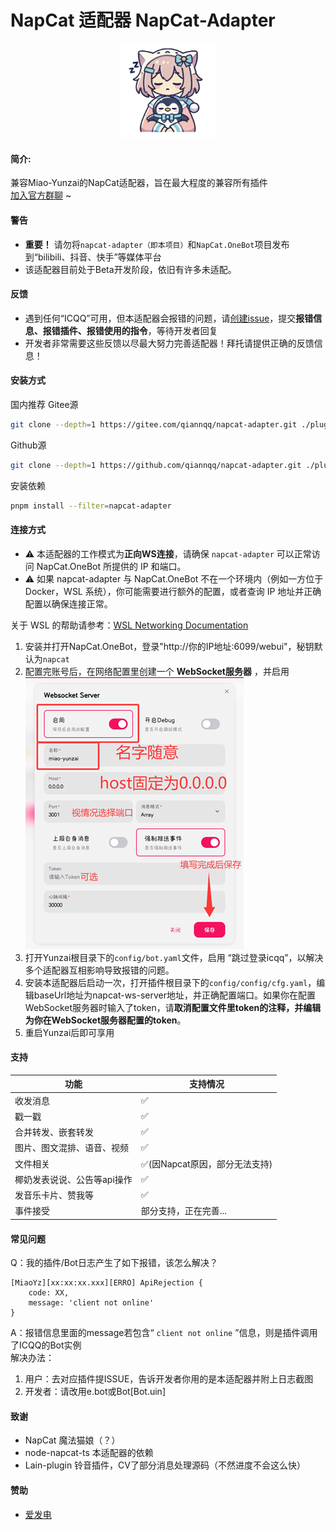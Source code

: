 # NapCat 适配器 NapCat-Adapter

<p align="center">
    <img src="./other/logo.png" width="30%" height="30%">
</p>

#### 简介:
兼容Miao-Yunzai的NapCat适配器，旨在最大程度的兼容所有插件<br>
[加入官方群聊](https://qm.qq.com/q/DP6Y6UxIqc) ~
#### 警告
  - **重要！** 请勿将`napcat-adapter（即本项目）`和`NapCat.OneBot`项目发布到“bilibili、抖音、快手”等媒体平台
  - 该适配器目前处于Beta开发阶段，依旧有许多未适配。

#### 反馈
  - 遇到任何“ICQQ”可用，但本适配器会报错的问题，请[创建issue](https://gitee.com/qiannqq/napcat-adapter/issues/new/choose)，提交**报错信息、报错插件、报错使用的指令**，等待开发者回复
  - 开发者非常需要这些反馈以尽最大努力完善适配器！拜托请提供正确的反馈信息！

#### 安装方式
国内推荐 Gitee源
```bash
git clone --depth=1 https://gitee.com/qiannqq/napcat-adapter.git ./plugins/napcat-adapter
```
Github源
```bash
git clone --depth=1 https://github.com/qiannqq/napcat-adapter.git ./plugins/napcat-adapter
```
安装依赖
```bash
pnpm install --filter=napcat-adapter
```

#### 连接方式

- ⚠️ 本适配器的工作模式为**正向WS连接**，请确保 `napcat-adapter` 可以正常访问 NapCat.OneBot 所提供的 IP 和端口。
- ⚠️ 如果 napcat-adapter 与 NapCat.OneBot 不在一个环境内（例如一方位于 Docker，WSL 系统），你可能需要进行额外的配置，或者查询 IP 地址并正确配置以确保连接正常。

关于 WSL 的帮助请参考：[WSL Networking Documentation](https://learn.microsoft.com/zh-cn/windows/wsl/networking#identify-ip-address) 

  1. 安装并打开NapCat.OneBot，登录"http://你的IP地址:6099/webui"，秘钥默认为`napcat`
  2. 配置完账号后，在网络配置里创建一个 **WebSocket服务器** ，并启用<br>
![cfg-napcat](./other/cfg-napcat.png)
  3. 打开Yunzai根目录下的`config/bot.yaml`文件，启用 “跳过登录icqq”，以解决多个适配器互相影响导致报错的问题。
  4. 安装本适配器后启动一次，打开插件根目录下的`config/config/cfg.yaml`，编辑baseUrl地址为napcat-ws-server地址，并正确配置端口。如果你在配置WebSocket服务器时输入了token，请**取消配置文件里token的注释，并编辑为你在WebSocket服务器配置的token**。
  5. 重启Yunzai后即可享用

#### 支持
| 功能 | 支持情况 |
|---|---|
| 收发消息 | ✅ |
| 戳一戳 | ✅ |
| 合并转发、嵌套转发 | ✅ |
| 图片、图文混排、语音、视频 | ✅ |
| 文件相关 | ✅(因Napcat原因，部分无法支持) |
| 椰奶发表说说、公告等api操作 | ✅ |
| 发音乐卡片、赞我等 | ✅ |
| 事件接受 | 部分支持，正在完善... |

#### 常见问题
   
Q：我的插件/Bot日志产生了如下报错，该怎么解决？
```
[MiaoYz][xx:xx:xx.xxx][ERRO] ApiRejection {
    code: XX,
    message: 'client not online'
}
```
A：报错信息里面的message若包含“ `client not online` ”信息，则是插件调用了ICQQ的Bot实例<br>
解决办法：
1. 用户：去对应插件提ISSUE，告诉开发者你用的是本适配器并附上日志截图
2. 开发者：请改用e.bot或Bot\[Bot.uin\]

#### 致谢
  - NapCat 魔法猫娘（？）
  - node-napcat-ts 本适配器的依赖
  - Lain-plugin 铃音插件，CV了部分消息处理源码（不然进度不会这么快）

#### 赞助
  - [爱发电](https://afdian.com/a/qiannqq)